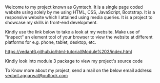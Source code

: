 Welcome to my project known as Gymtech. It is a single page coded website using solely by me using HTML, CSS, JavaScript, Bootstrap. It is a responsive website which I attained using media queries. It is a project to showcase my skills in front-end development.

Kindly use the link below to take a look at my website. Make use of "inspect" an element tool of your browser to view the website at different platforms for e.g. phone, tablet, desktop, etc.

https://vedant6.github.io/html-tutorial/Module%203/index.html

Kindly look into module 3 package to view my project's source code

To Know more about my project, send a mail on the below email address:
vedant.aggarwal@outlook.com 
